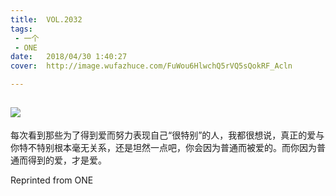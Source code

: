 ```yaml
---
title:	VOL.2032
tags:
 - 一个
 - ONE
date:	2018/04/30 1:40:27
cover:	http://image.wufazhuce.com/FuWou6HlwchQ5rVQ5sQokRF_Acln

---
```

![](http://image.wufazhuce.com/FuWou6HlwchQ5rVQ5sQokRF_Acln)
---

每次看到那些为了得到爱而努力表现自己“很特别”的人，我都很想说，真正的爱与你特不特别根本毫无关系，还是坦然一点吧，你会因为普通而被爱的。而你因为普通而得到的爱，才是爱。
 
Reprinted from ONE
